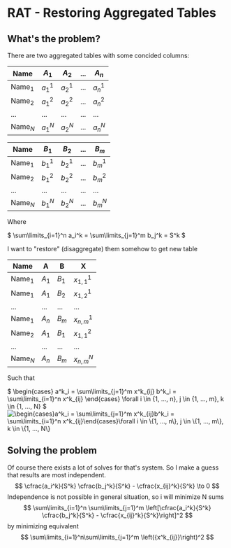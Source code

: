 # RAT - Restoring Aggregated Tables
## What's the problem?

There are two aggregated tables with some concided columns:

| Name | $A_1$ |  $A_2$ | ... | $A_n$ |
| --- | --- | --- | --- | --- |
| $\text{Name}_1$ | $a_1^1$ | $a_2^1$ | ... | $a_n^1$ |
| $\text{Name}_2$ | $a_1^2$ | $a_2^2$ | ... | $a_n^2$ |
| ... | ... | ... | ... | ... |
| $\text{Name}_N$ | $a_1^N$ | $a_2^N$ | ... | $a_n^N$ |

| Name | $B_1$ |  $B_2$ | ... | $B_m$ |
| --- | --- | --- | --- | --- |
| $\text{Name}_1$ | $b_1^1$ | $b_2^1$ | ... | $b_m^1$ |
| $\text{Name}_2$ | $b_1^2$ | $b_2^2$ | ... | $b_m^2$ |
| ... | ... | ... | ... | ... |
| $\text{Name}_N$ | $b_1^N$ | $b_2^N$ | ... | $b_m^N$ |

Where

$
\sum\limits_{i=1}^n a_i^k =
\sum\limits_{j=1}^m b_j^k = S^k
$

I want to "restore" (disaggregate) them somehow to get new table

| Name | A | B | X |
| --- | --- | --- | --- |
| $\text{Name}_1$ | $A_1$ | $B_1$ | $x_{1, 1}^1$ |
| $\text{Name}_1$ | $A_1$ | $B_2$ | $x_{1, 2}^1$ |
| ... | ... | ... | ... |
| $\text{Name}_1$ | $A_n$ | $B_m$ | $x_{n, m}^1$ |
| $\text{Name}_2$ | $A_1$ | $B_1$ | $x_{1, 1}^2$ |
| ... | ... | ... | ... |
| $\text{Name}_N$ | $A_n$ | $B_m$ | $x_{n, m}^N$ |

Such that

$
\begin{cases}
a^k_i = \sum\limits_{j=1}^m x^k_{ij}
b^k_i = \sum\limits_{i=1}^n x^k_{ij}
\end{cases}
\forall i \in \{1, ..., n\}, j \in \{1, ..., m\}, k \in \{1, ..., N\}
$
<img src="https://latex.codecogs.com/svg.image?\begin{cases}a^k_i&space;=&space;\sum\limits_{j=1}^m&space;x^k_{ij}b^k_i&space;=&space;\sum\limits_{i=1}^n&space;x^k_{ij}\end{cases}\forall&space;i&space;\in&space;\{1,&space;...,&space;n\},&space;j&space;\in&space;\{1,&space;...,&space;m\},&space;k&space;\in&space;\{1,&space;...,&space;N\}" title="\begin{cases}a^k_i = \sum\limits_{j=1}^m x^k_{ij}b^k_i = \sum\limits_{i=1}^n x^k_{ij}\end{cases}\forall i \in \{1, ..., n\}, j \in \{1, ..., m\}, k \in \{1, ..., N\}" />

## Solving the problem

Of course there exists a lot of solves for that's system. So I make a guess that results are most independent. 
$$
\cfrac{a_i^k}{S^k} \cfrac{b_j^k}{S^k} - \cfrac{x_{ij}^k}{S^k} \to 0
$$
Independence is not possible in general situation, so i will minimize N sums
$$
\sum\limits_{i=1}^n \sum\limits_{j=1}^m \left[\cfrac{a_i^k}{S^k} \cfrac{b_j^k}{S^k} - \cfrac{x_{ij}^k}{S^k}\right]^2
$$
by minimizing equivalent
$$
\sum\limits_{i=1}^n\sum\limits_{j=1}^m \left({x^k_{ij}}\right)^2
$$
